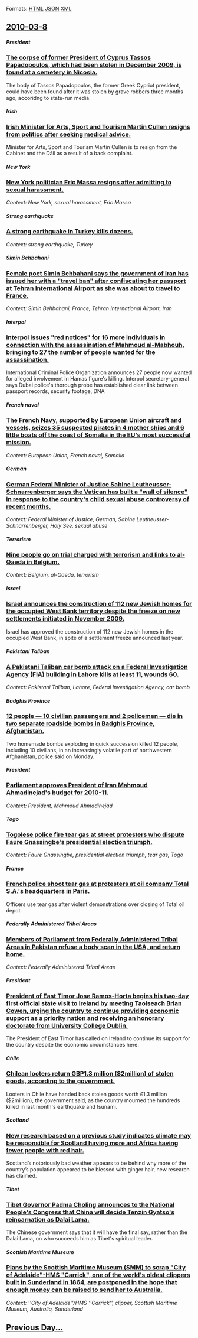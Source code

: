 
Formats: [HTML](2010/03/8/index.html)  [JSON](2010/03/8/index.json)  [XML](2010/03/8/index.xml)  

## [2010-03-8](/news/2010/03/8/index.md)

##### President
### [The corpse of former President of Cyprus Tassos Papadopoulos, which had been stolen in December 2009, is found at a cemetery in Nicosia. ](/news/2010/03/8/the-corpse-of-former-president-of-cyprus-tassos-papadopoulos-which-had-been-stolen-in-december-2009-is-found-at-a-cemetery-in-nicosia.md)
The body of Tassos Papadopoulos, the former Greek Cypriot president, could have been found after it was stolen by grave robbers three months ago, accoridng to state-run media.

##### Irish
### [Irish Minister for Arts, Sport and Tourism Martin Cullen resigns from politics after seeking medical advice. ](/news/2010/03/8/irish-minister-for-arts-sport-and-tourism-martin-cullen-resigns-from-politics-after-seeking-medical-advice.md)
Minister for Arts, Sport and Tourism Martin Cullen is to resign from the Cabinet and the Dáil as a result of a back complaint.

##### New York
### [New York politician Eric Massa resigns after admitting to sexual harassment. ](/news/2010/03/8/new-york-politician-eric-massa-resigns-after-admitting-to-sexual-harassment.md)
_Context: New York, sexual harassment, Eric Massa_

##### Strong earthquake
### [A strong earthquake in Turkey kills dozens. ](/news/2010/03/8/a-strong-earthquake-in-turkey-kills-dozens.md)
_Context: strong earthquake, Turkey_

##### Simin Behbahani
### [Female poet Simin Behbahani says the government of Iran has issued her with a "travel ban" after confiscating her passport at Tehran International Airport as she was about to travel to France. ](/news/2010/03/8/female-poet-simin-behbahani-says-the-government-of-iran-has-issued-her-with-a-travel-ban-after-confiscating-her-passport-at-tehran-interna.md)
_Context: Simin Behbahani, France, Tehran International Airport, Iran_

##### Interpol
### [Interpol issues "red notices" for 16 more individuals in connection with the assassination of Mahmoud al-Mabhouh, bringing to 27 the number of people wanted for the assassination. ](/news/2010/03/8/interpol-issues-red-notices-for-16-more-individuals-in-connection-with-the-assassination-of-mahmoud-al-mabhouh-bringing-to-27-the-number.md)
International Criminal Police Organization announces 27 people now wanted for alleged involvement in Hamas figure&#39;s killing. Interpol secretary-general says Dubai police&#39;s thorough probe has established clear link between passport records, security footage, DNA 

##### French naval
### [The French Navy, supported by European Union aircraft and vessels, seizes 35 suspected pirates in 4 mother ships and 6 little boats off the coast of Somalia in the EU's most successful mission. ](/news/2010/03/8/the-french-navy-supported-by-european-union-aircraft-and-vessels-seizes-35-suspected-pirates-in-4-mother-ships-and-6-little-boats-off-the.md)
_Context: European Union, French naval, Somalia_

##### German
### [German Federal Minister of Justice Sabine Leutheusser-Schnarrenberger says the Vatican has built a "wall of silence" in response to the country's child sexual abuse controversy of recent months. ](/news/2010/03/8/german-federal-minister-of-justice-sabine-leutheusser-schnarrenberger-says-the-vatican-has-built-a-wall-of-silence-in-response-to-the-coun.md)
_Context: Federal Minister of Justice, German, Sabine Leutheusser-Schnarrenberger, Holy See, sexual abuse_

##### Terrorism
### [Nine people go on trial charged with terrorism and links to al-Qaeda in Belgium. ](/news/2010/03/8/nine-people-go-on-trial-charged-with-terrorism-and-links-to-al-qaeda-in-belgium.md)
_Context: Belgium, al-Qaeda, terrorism_

##### Israel
### [Israel announces the construction of 112 new Jewish homes for the occupied West Bank territory despite the freeze on new settlements initiated in November 2009. ](/news/2010/03/8/israel-announces-the-construction-of-112-new-jewish-homes-for-the-occupied-west-bank-territory-despite-the-freeze-on-new-settlements-initiat.md)
Israel has approved the construction of 112 new Jewish homes in the occupied West Bank, in spite of a settlement freeze announced last year.

##### Pakistani Taliban
### [A Pakistani Taliban car bomb attack on a Federal Investigation Agency (FIA) building in Lahore kills at least 11, wounds 60. ](/news/2010/03/8/a-pakistani-taliban-car-bomb-attack-on-a-federal-investigation-agency-fia-building-in-lahore-kills-at-least-11-wounds-60.md)
_Context: Pakistani Taliban, Lahore, Federal Investigation Agency, car bomb_

##### Badghis Province
### [12 people &mdash; 10 civilian passengers and 2 policemen &mdash; die in two separate roadside bombs in Badghis Province, Afghanistan. ](/news/2010/03/8/12-people-mdash-10-civilian-passengers-and-2-policemen-mdash-die-in-two-separate-roadside-bombs-in-badghis-province-afghanistan.md)
Two homemade bombs exploding in quick succession killed 12 people, including 10 civilians, in an increasingly volatile part of northwestern Afghanistan, police said on Monday.

##### President
### [Parliament approves President of Iran Mahmoud Ahmadinejad's budget for 2010-11. ](/news/2010/03/8/parliament-approves-president-of-iran-mahmoud-ahmadinejad-s-budget-for-2010-11.md)
_Context: President, Mahmoud Ahmadinejad_

##### Togo
### [Togolese police fire tear gas at street protesters who dispute Faure Gnassingbe's presidential election triumph. ](/news/2010/03/8/togolese-police-fire-tear-gas-at-street-protesters-who-dispute-faure-gnassingba-c-s-presidential-election-triumph.md)
_Context: Faure Gnassingbe, presidential election triumph, tear gas, Togo_

##### France
### [French police shoot tear gas at protesters at oil company Total S.A.'s headquarters in Paris. ](/news/2010/03/8/french-police-shoot-tear-gas-at-protesters-at-oil-company-total-s-a-s-headquarters-in-paris.md)
Officers use tear gas after violent demonstrations over closing of Total oil depot.

##### Federally Administered Tribal Areas
### [Members of Parliament from Federally Administered Tribal Areas in Pakistan refuse a body scan in the USA, and return home. ](/news/2010/03/8/members-of-parliament-from-federally-administered-tribal-areas-in-pakistan-refuse-a-body-scan-in-the-usa-and-return-home.md)
_Context: Federally Administered Tribal Areas_

##### President
### [President of East Timor Jose Ramos-Horta begins his two-day first official state visit to Ireland by meeting Taoiseach Brian Cowen, urging the country to continue providing economic support as a priority nation and receiving an honorary doctorate from University College Dublin. ](/news/2010/03/8/president-of-east-timor-josa-c-ramos-horta-begins-his-two-day-first-official-state-visit-to-ireland-by-meeting-taoiseach-brian-cowen-urging.md)
The President of East Timor has called on Ireland to continue its support for the country despite the economic circumstances here.

##### Chile
### [Chilean looters return GBP1.3 million ($2million) of stolen goods, according to the government. ](/news/2010/03/8/chilean-looters-return-agbp1-3-million-2million-of-stolen-goods-according-to-the-government.md)
Looters in Chile have handed back stolen goods worth &pound;1.3 million ($2million), the government said, as the country mourned the hundreds killed in last month&#039;s earthquake and tsunami.

##### Scotland
### [New research based on a previous study indicates climate may be responsible for Scotland having more and Africa having fewer people with red hair. ](/news/2010/03/8/new-research-based-on-a-previous-study-indicates-climate-may-be-responsible-for-scotland-having-more-and-africa-having-fewer-people-with-red.md)
Scotland&rsquo;s notoriously bad weather appears to be behind why more of the country&rsquo;s population appeared to be blessed with ginger hair, new research has claimed.

##### Tibet
### [Tibet Governor Padma Choling announces to the National People's Congress that China will decide Tenzin Gyatso's reincarnation as Dalai Lama. ](/news/2010/03/8/tibet-governor-padma-choling-announces-to-the-national-people-s-congress-that-china-will-decide-tenzin-gyatso-s-reincarnation-as-dalai-lama.md)
The Chinese government says that it will have the final say, rather than the Dalai Lama, on who succeeds him as Tibet&#039;s spiritual leader.

##### Scottish Maritime Museum
### [Plans by the Scottish Maritime Museum (SMM) to scrap "City of Adelaide"-HMS "Carrick", one of the world's oldest clippers built in Sunderland in 1864, are postponed in the hope that enough money can be raised to send her to Australia. ](/news/2010/03/8/plans-by-the-scottish-maritime-museum-smm-to-scrap-city-of-adelaide-hms-carrick-one-of-the-world-s-oldest-clippers-built-in-sunderlan.md)
_Context: ''City of Adelaide''/HMS ''Carrick'', clipper, Scottish Maritime Museum, Australia, Sunderland_

## [Previous Day...](/news/2010/03/7/index.md)

